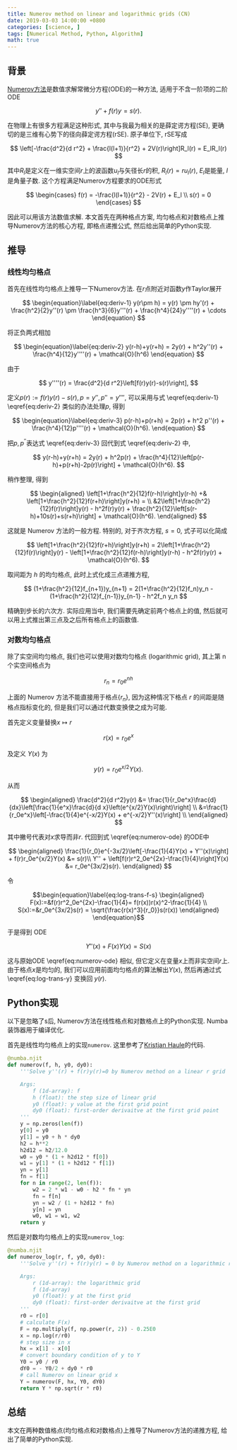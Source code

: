 ```yaml
---
title: Numerov method on linear and logarithmic grids (CN)
date: 2019-03-03 14:00:00 +0800
categories: [science, ]
tags: [Numerical Method, Python, Algorithm]
math: true
---
```


## 背景

[Numerov方法](https://en.wikipedia.org/wiki/Numerov%27s_method)是数值求解常微分方程(ODE)的一种方法, 适用于不含一阶项的二阶ODE

$$\begin{equation}\label{eq:numerov-ode}
y'' + f(r)y = s(r).
\end{equation}
$$

在物理上有很多方程满足这种形式, 其中与我最为相关的是薛定谔方程(SE), 更确切的是三维有心势下的径向薛定谔方程(rSE). 原子单位下, rSE写成

$$
\left[-\frac{d^2}{d r^2} + \frac{l(l+1)}{r^2} + 2V(r)\right]R_l(r) = E_lR_l(r)
$$

其中$R_l$是定义在一维实空间$r$上的波函数$u_l$与矢径长$r$的积, $R_l(r)=ru_l(r)$, $E_l$是能量, $l$是角量子数. 这个方程满足Numerov方程要求的ODE形式

$$
\begin{cases}
f(r) = -\frac{l(l+1)}{r^2} - 2V(r) + E_l \\
s(r) = 0
\end{cases}
$$

因此可以用该方法数值求解. 本文首先在两种格点方案, 均匀格点和对数格点上推导Numerov方法的核心方程, 即格点递推公式, 然后给出简单的Python实现.

## 推导

### 线性均匀格点

首先在线性均匀格点上推导一下Numerov方法. 在$r$点附近对函数$y$作Taylor展开

$$
\begin{equation}\label{eq:deriv-1}
y(r\pm h) = y(r) \pm hy'(r) + \frac{h^2}{2}y''(r) \pm \frac{h^3}{6}y'''(r) + \frac{h^4}{24}y''''(r) + \cdots
\end{equation}
$$

将正负两式相加

$$
\begin{equation}\label{eq:deriv-2}
y(r-h)+y(r+h) = 2y(r) + h^2y''(r) + \frac{h^4}{12}y''''(r) + \mathcal{O}(h^6)
\end{equation}
$$

由于

$$
y''''(r) = \frac{d^2}{d r^2}\left[f(r)y(r)-s(r)\right],
$$

定义$p(r):=f(r)y(r)-s(r), p=y'', p''=y''''$, 可以采用与式 \eqref{eq:deriv-1} \eqref{eq:deriv-2} 类似的办法处理$p$, 得到

$$
\begin{equation}\label{eq:deriv-3}
p(r-h)+p(r+h) = 2p(r) + h^2 p''(r) + \frac{h^4}{12}p''''(r) + \mathcal{O}(h^6).
\end{equation}
$$

把$p, p^{''}$表达式 \eqref{eq:deriv-3} 回代到式 \eqref{eq:deriv-2} 中,

$$
y(r-h)+y(r+h) = 2y(r) + h^2p(r) + \frac{h^4}{12}\left[p(r-h)+p(r+h)-2p(r)\right] + \mathcal{O}(h^6).
$$

稍作整理, 得到

$$
\begin{aligned}
\left[1+\frac{h^2}{12}f(r-h)\right]y(r-h) +& \left[1+\frac{h^2}{12}f(r+h)\right]y(r+h) = \\
&2\left[1+\frac{h^2}{12}f(r)\right]y(r) - h^2f(r)y(r) + \frac{h^2}{12}\left[s(r-h)+10s(r)+s(r+h)\right] + \mathcal{O}(h^6).
\end{aligned}
$$

这就是 Numerov 方法的一般方程. 特别的, 对于齐次方程, $s=0$, 式子可以化简成

$$
\left[1+\frac{h^2}{12}f(r+h)\right]y(r+h) = 2\left[1+\frac{h^2}{12}f(r)\right]y(r) - \left[1+\frac{h^2}{12}f(r-h)\right]y(r-h) - h^2f(r)y(r) + \mathcal{O}(h^6).
$$

取间距为 $h$ 的均匀格点, 此时上式化成三点递推方程,

$$
(1+\frac{h^2}{12}f_{n+1})y_{n+1} = 2(1+\frac{h^2}{12}f_n)y_n - (1+\frac{h^2}{12}f_{n-1})y_{n-1} - h^2f_n y_n
$$

精确到步长的六次方. 实际应用当中, 我们需要先确定前两个格点上的值, 然后就可以用上式推出第三点及之后所有格点上的函数值.

### 对数均匀格点

除了实空间均匀格点, 我们也可以使用对数均匀格点 (logarithmic grid), 其上第 n 个实空间格点为

$$
r_n = r_0 e^{nh}
$$

上面的 Numerov 方法不能直接用于格点$\{r_n\}$,
因为这种情况下格点 $r$ 的间距是随格点指标变化的,
但是我们可以通过代数变换使之成为可能.

首先定义变量替换$x\mapsto r$

$$
r(x) = r_0e^x
$$

及定义 $Y(x)$ 为

$$\begin{equation}\label{eq:log-trans-y}
y(r) = r_0e^{x/2}Y(x).
\end{equation}$$

从而

$$
\begin{aligned}
\frac{d^2}{d r^2}y(r) &= \frac{1}{r_0e^x}\frac{d}{dx}\left[\frac{1}{e^x}\frac{d}{d x}\left(e^{x/2}Y(x)\right)\right] \\
&=\frac{1}{r_0e^x}\left[-\frac{1}{4}e^{-x/2}Y(x) + e^{-x/2}Y''(x)\right] \\
\end{aligned}
$$

其中撇号代表对$x$求导而非$r$. 代回到式 \eqref{eq:numerov-ode} 的ODE中

$$
\begin{aligned}
\frac{1}{r_0}e^{-3x/2}\left[-\frac{1}{4}Y(x) + Y''(x)\right] + f(r)r_0e^{x/2}Y(x) &= s(r)\\
Y'' + \left[f(r)r^2_0e^{2x}-\frac{1}{4}\right]Y(x) &= r_0e^{3x/2}s(r).
\end{aligned}
$$

令

$$\begin{equation}\label{eq:log-trans-f-s}
\begin{aligned}
F(x):=&f(r)r^2_0e^{2x}-\frac{1}{4}= f(r(x))r(x)^2-\frac{1}{4} \\
S(x):=&r_0e^{3x/2}s(r) = \sqrt{\frac{r(x)^3}{r_0}}s(r(x))
\end{aligned}
\end{equation}$$

于是得到 ODE

$$
Y''(x) + F(x)Y(x) = S(x)
$$

这与原始ODE \eqref{eq:numerov-ode} 相似, 但它定义在变量$x$上而非实空间$r$上. 由于格点$x$是均匀的, 我们可以应用前面均匀格点的算法解出$Y(x)$, 然后再通过式 \eqref{eq:log-trans-y} 变换回 $y(r)$.

## Python实现

以下是忽略了s后, Numerov方法在线性格点和对数格点上的Python实现.
Numba 装饰器用于编译优化.

首先是线性均匀格点上的实现`numerov`.
这里参考了[Kristjan Haule](https://www.physics.rutgers.edu/grad/509/src_prog/hmw/Hydrogen.html)的代码.

```python
@numba.njit
def numerov(f, h, y0, dy0):
    '''Solve y''(r) + f(r)y(r)=0 by Numerov method on a linear r grid

    Args:
        f (1d-array): f
        h (float): the step size of linear grid
        y0 (float): y value at the first grid point
        dy0 (float): first-order derivaitve at the first grid point
    '''
    y = np.zeros(len(f))
    y[0] = y0
    y[1] = y0 + h * dy0
    h2 = h**2
    h2d12 = h2/12.0
    w0 = y0 * (1 + h2d12 * f[0])
    w1 = y[1] * (1 + h2d12 * f[1])
    yn = y[1]
    fn = f[1]
    for n in range(2, len(f)):
        w2 = 2 * w1 - w0 - h2 * fn * yn
        fn = f[n]
        yn = w2 / (1 + h2d12 * fn)
        y[n] = yn
        w0, w1 = w1, w2
    return y
```

然后是对数均匀格点上的实现`numerov_log`:

```python
@numba.njit
def numerov_log(r, f, y0, dy0):
    '''Solve y''(r) + f(r)y(r) = 0 by Numerov method on a logarithmic r grid

    Args:
        r (1d-array): the logarithmic grid
        f (1d-array)
        y0 (float): y at the first grid
        dy0 (float): first-order derivaitve at the first grid
    '''
    r0 = r[0]
    # calculate F(x)
    F = np.multiply(f, np.power(r, 2)) - 0.25E0
    x = np.log(r/r0)
    # step size in x
    hx = x[1] - x[0]
    # convert boundary condition of y to Y
    Y0 = y0 / r0
    dY0 = - Y0/2 + dy0 * r0
    # call Numerov on linear grid x
    Y = numerov(F, hx, Y0, dY0)
    return Y * np.sqrt(r * r0)
```

## 总结

本文在两种数值格点(均匀格点和对数格点)上推导了Numerov方法的递推方程,
给出了简单的Python实现.

